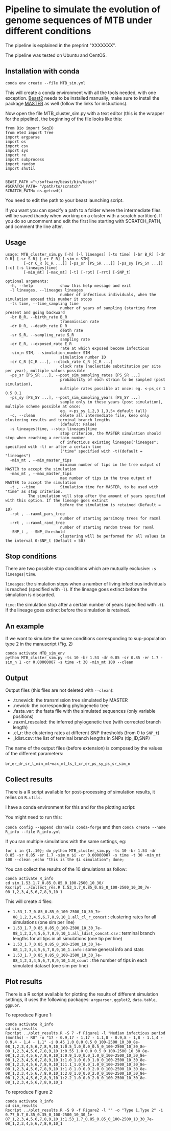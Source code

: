 # Pipeline to simulate the evolution of genome sequences of MTB under different conditions

The pipeline is explained in the preprint "XXXXXXX". 

The pipeline was tested on Ubuntu and CentOS.

## Installation with conda

```
conda env create --file MTB_sim.yml
```
This will create a conda environment with all the tools needed, with one exception. [Beast2](https://www.beast2.org/) needs to be installed manually, make sure to install the package [MASTER](http://tgvaughan.github.io/MASTER/) as well (follow the links for instuctions).

Now open the file MTB_cluster_sim.py with a text editor (this is the wrapper for the pipeline), the beginning of the file looks like this:


```
from Bio import SeqIO
from ete3 import Tree
import argparse
import os
import csv
import sys
import re
import subprocess
import random
import shutil


BEAST_PATH ="~/software/beast/bin/beast"
#SCRATCH_PATH= "/path/to/scratch"
SCRATCH_PATH= os.getcwd()

```
You need to edit the path to your beast launching script.

If you want you can specify a path to a folder where the intermediate files will be saved (handy when working on a cluster with a scratch partition). If you do so uncomment and edit the first line starting with SCRATCH_PATH, and comment the line after.

## Usage

```
usage: MTB_cluster_sim.py [-h] [-l lineages] [-ts time] [-br B_R] [-dr D_R] [-sr S_R] [-er E_R] [-sim_n SIM] 
        [-cr C_R [C_R ...]] [-ps_sr [PS_SR ...]] [-ps_sy [PS_SY ...]] [-c] [-s lineages|time]
        [-min_mt] [-max_mt] [-t] [-rpt] [-rrt] [-SNP_t]

optional arguments:
  -h, --help            show this help message and exit
  -l lineages, --lineages lineages
                        number of infectious individuals, when the simulation exceed this number it stops
  -ts time, --time_sampling time
                        number of years of sampling (starting from present and going backward
  -br B_R, --birth_rate B_R
                        transmission rate
  -dr D_R, --death_rate D_R
                        death rate
  -sr S_R, --sampling_rate S_R
                        sampling rate
  -er E_R, --exposed_rate E_R
                        rate at which exposed become infectious
  -sim_n SIM, --simulation_number SIM
                        simulation number ID
  -cr C_R [C_R ...], --clock_rate C_R [C_R ...]
                        clock rate (nucleotide substitution per site per year), multiple values possible
  -ps_sr [PS_SR ...], --post_sim_sampling_rates [PS_SR ...]
                        probability of each strain to be sampled (post simulation), 
                        multiple rates possible at once: eg. <-ps_sr 1 0.5 0.1
  -ps_sy [PS_SY ...], --post_sim_sampling_years [PS_SY ...]
                        sample only in these years (post simulation), multiple scheme possible at once: 
                        eg. <-ps_sy 1,2,3 1,3,5> default (all)
  -c, --clean           delete all intermediate file, keep only clustering results and terminal branch lengths 
                        (default: False)
  -s lineages|time, --stop lineages|time
                        stop criterion, the MASTER simulation should stop when reaching a certain number 
                        of infectious existing lineages("lineages"; specified with -l) or after a certain time 
                        ("time" specified with -t)(default = "lineages")
  -min_mt , --min_master_tips 
                        minimum number of tips in the tree output of MASTER to accept the simulation
  -max_mt , --max_master_tips 
                        max number of tips in the tree output of MASTER to accept the simulation
  -t , --time           Simulation time for MASTER, to be used with "time" as stop criterion. 
          The simulation will stop after the amount of years specified with this option. If the lineage goes extinct
                        before the simulation is retained (Default = 10)
  -rpt , --raxml_pars_tree 
                        number of starting parsimony trees for raxml
  -rrt , --raxml_rand_tree 
                        number of starting random trees for raxml
  -SNP_t , --SNP_threshold 
                        clustering will be performed for all values in the interval 0-SNP_t (Default = 50)
```

## Stop conditions

There are two possible stop conditions which are mutually exclusive: `-s lineages|time`. 

`lineages`: the simulation stops when a number of living infectious individuals is reached (specified with `-l`). If the lineage goes extinct before the simulation is discarded. 

`time`: the simulation stop after a certain number of years (specified with `-t`). If the lineage goes extinct before the simulation is retained.

## An example

If we want to simulate the same conditions corresponding to sup-population type 2 in the manuscript (Fig. 2)

```
conda activate MTB_sim_env
python MTB_cluster_sim.py -ts 10 -br 1.53 -dr 0.85 -sr 0.85 -er 1.7 -sim_n 1 -cr 0.00000007 -s time -t 30 -min_mt 100 --clean
```

## Output

Output files (this files are not deleted with `--clean`):

* .tr.newick:      the transmission tree simulated by MASTER
* .newick:         the corresponding phylogenetic tree
* .fasta_var:      the fasta file with the simulated sequences (only variable positions)
* .raxml_rescaled: the inferred phylogenetic tree (with corrected branch length)
* .cl_r:           the clustering rates at different SNP thresholds (from 0 to `SNP_t`)
* _ldist.csv:       the list of terminal branch lengths in SNPs (tip_ID,SNP)

The name of the output files (before extension) is composed by the values of the different parameters:

`br`\_`er`\_`dr`\_`sr`\_`l`\_`min_mt`-`max_mt`\_`ts`\_`t`\_`cr`\_`er`\_`ps_sy`\_`ps_sr`\_`sim_n`

## Collect results

There is a R script available for post-processing of simulation results, it relies on `R.utils`.

I have a conda environment for this and for the plotting script:

You might need to run this:

```conda config --append channels conda-forge```
and then 
```conda create --name R_info --file R_info.yml```


If you ran multiple simulations with the same settings, eg:

```
for i in {1..10}; do python MTB_cluster_sim.py -ts 10 -br 1.53 -dr 0.85 -sr 0.85 -er 1.7 -sim_n $i -cr 0.00000007 -s time -t 30 -min_mt 100 --clean ;echo "this is the $i simulation"; done;
```
You can collect the results of the 10 simulations as follow:

```
conda activate R_info
cd sim_1.53_1.7_0.85_0.85_0_100-2500_10_30/
Rscript ../collect_res.R 1.53_1.7_0.85_0.85_0_100-2500_10_30_7e-08_1,2,3,4,5,6,7,8,9,10_1
```

This will create 4 files:

* `1.53_1.7_0.85_0.85_0_100-2500_10_30_7e-08_1,2,3,4,5,6,7,8,9,10_1.all_cl_r_concat`      : clustering rates for all simulations (one sim per line)
* `1.53_1.7_0.85_0.85_0_100-2500_10_30_7e-08_1,2,3,4,5,6,7,8,9,10_1.all_ldist_concat.csv` : terminal branch lengths for all tips in all simulations (one tip per line)
* `1.53_1.7_0.85_0.85_0_100-2500_10_30_7e-08_1,2,3,4,5,6,7,8,9,10_1.info`                 : some general info and stats
* `1.53_1.7_0.85_0.85_0_100-2500_10_30_7e-08_1,2,3,4,5,6,7,8,9,10_1.N_count`              : the number of tips in each simulated dataset (one sim per line)

## Plot results

There is a R script available for plotting the results of different simulation settings, it uses the following packages: `argparser`, `ggplot2`, `data.table`, `ggpubr`.



To reproduce Figure 1:

```
conda activate R_info
cd sim_results
Rscript ../plot_results.R -S 7 -f Figure1 -l "Median infectious period (months) - R0" -o "17 - 0.9,17 - 1,17 - 1.1,8 - 0.9,8 - 1,8 - 1.1,4 - 0.9,4 - 1,4 - 1.1" -i 0.45_1.0_0.0_0.5_0_100-2500_10_30_8e-08_1,2,3,4,5,6,7,8,9,10_1:0.5_1.0_0.0_0.5_0_100-2500_10_30_8e-08_1,2,3,4,5,6,7,8,9,10_1:0.55_1.0_0.0_0.5_0_100-2500_10_30_8e-08_1,2,3,4,5,6,7,8,9,10_1:0.9_1.0_0.0_1.0_0_100-2500_10_30_8e-08_1,2,3,4,5,6,7,8,9,10_1:1.0_1.0_0.0_1.0_0_100-2500_10_30_8e-08_1,2,3,4,5,6,7,8,9,10_1:1.1_1.0_0.0_1.0_0_100-2500_10_30_8e-08_1,2,3,4,5,6,7,8,9,10_1:1.8_1.0_0.0_2.0_0_100-2500_10_30_8e-08_1,2,3,4,5,6,7,8,9,10_1:2.0_1.0_0.0_2.0_0_100-2500_10_30_8e-08_1,2,3,4,5,6,7,8,9,10_1:2.2_1.0_0.0_2.0_0_100-2500_10_30_8e-08_1,2,3,4,5,6,7,8,9,10_1
```

To reproduce Figure 2:

```
conda activate R_info
cd sim_results
Rscript ../plot_results.R -S 9 -f Figure2 -l "" -o "Type 1,Type 2" -i 0.77_0.7_0.35_0.35_0_100-2500_10_30_1e-07_1,2,3,4,5,6,7,8,9,10_1:1.53_1.7_0.85_0.85_0_100-2500_10_30_7e-08_1,2,3,4,5,6,7,8,9,10_1

```


